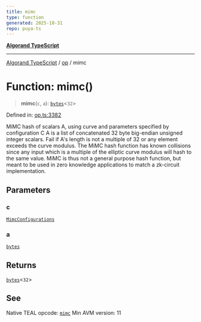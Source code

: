 ```yaml
---
title: mimc
type: function
generated: 2025-10-31
repo: puya-ts
---
```

[**Algorand TypeScript**](../../README.md)

***

[Algorand TypeScript](../../modules.md) / [op](../README.md) / mimc

# Function: mimc()

> **mimc**(`c`, `a`): [`bytes`](../../index/type-aliases/bytes.md)\<`32`\>

Defined in: [op.ts:3382](https://github.com/algorandfoundation/puya-ts/blob/main/packages/algo-ts/src/op.ts#L3382)

MiMC hash of scalars A, using curve and parameters specified by configuration C
A is a list of concatenated 32 byte big-endian unsigned integer scalars.  Fail if A's length is not a multiple of 32 or any element exceeds the curve modulus.
The MiMC hash function has known collisions since any input which is a multiple of the elliptic curve modulus will hash to the same value. MiMC is thus not a general purpose hash function, but meant to be used in zero knowledge applications to match a zk-circuit implementation.

## Parameters

### c

[`MimcConfigurations`](../enumerations/MimcConfigurations.md)

### a

[`bytes`](../../index/type-aliases/bytes.md)

## Returns

[`bytes`](../../index/type-aliases/bytes.md)\<`32`\>

## See

Native TEAL opcode: [`mimc`](https://dev.algorand.co/reference/algorand-teal/opcodes#mimc)
Min AVM version: 11

